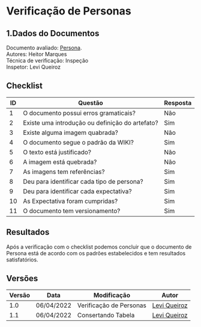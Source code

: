 # Verificação de Personas

## 1.Dados do Documentos
Documento avaliado: [Persona](../analise_requisitos/personas.md).<br>
Autores: Heitor Marques <br>
Técnica de verificação: Inspeção<br>
Inspetor: Levi Queiroz<br>

## Checklist
|ID|Questão|Resposta|
|--|--|--|
|1|O documento possui erros gramaticais?|Não|
|2|Existe uma introdução ou definição do artefato?|Sim|
|3|Existe alguma imagem quabrada?|Não|
|4|O documento segue o padrão da WIKI?|Sim|
|5|O texto está justificado?|Não|
|6|A imagem está quebrada?|Não|
|7|As imagens tem referências?|Sim|
|8|Deu para identificar cada tipo de persona?|Sim|
|9|Deu para identificar cada expectativa?|Sim|
|10|As Expectativa foram cumpridas?|Sim|
|11|O documento tem versionamento?|Sim|

## Resultados
Após a verificação com o checklist podemos concluir que o documento de Persona está de acordo com os padrões estabelecidos e tem resultados satisfatórios.

## Versões
| Versão | Data | Modificação | Autor |
|--|--|--|--|
| 1.0 | 06/04/2022 | Verificação de Personas |[Levi Queiroz](github.com/LeviQ27) |
| 1.1 | 06/04/2022 | Consertando Tabela |[Levi Queiroz](github.com/LeviQ27) |